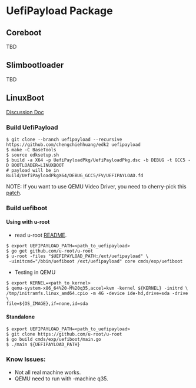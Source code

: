 # UefiPayload Package

## Coreboot
TBD
## Slimbootloader
TBD

## LinuxBoot

[Discussion Doc](https://docs.google.com/document/d/1mU6ICHTh0ot8U45uuRENKOGI8cVzizdyWHGYHpEguVg)

### Build UefiPayload
```shell
$ git clone --branch uefipayload --recursive https://github.com/chengchiehhuang/edk2 uefipayload
$ make -C BaseTools
$ source edksetup.sh
$ build -a X64 -p UefiPayloadPkg/UefiPayloadPkg.dsc -b DEBUG -t GCC5 -D BOOTLOADER=LINUXBOOT
# payload will be in Build/UefiPayloadPkgX64/DEBUG_GCC5/FV/UEFIPAYLOAD.fd
```

NOTE: If you want to use QEMU Video Driver, you need to cherry-pick this [patch](https://github.com/chengchiehhuang/edk2/commit/5cacfe275dc3b0dd4ad76ba0a8d2c84f01a0a2c0).

### Build uefiboot

#### Using with u-root

* read u-root [README](https://github.com/u-root/u-root/blob/master/README.md).
```shell
$ export UEFIPAYLOAD_PATH=<path_to_uefipayload>
$ go get github.com/u-root/u-root
$ u-root -files "$UEFIPAYLOAD_PATH:/ext/uefipayload" \
 -uinitcmd="/bbin/uefiboot /ext/uefipayload" core cmds/exp/uefiboot
```

* Testing in QEMU
```shell
$ export KERNEL=<path_to_kernel>
$ qemu-system-x86_64%20-M%20q35,accel=kvm -kernel ${KERNEL} -initrd \
/tmp/initramfs.linux_amd64.cpio -m 4G -device ide-hd,drive=sda -drive \
file=${OS_IMAGE},if=none,id=sda
```

#### Standalone
```shell
$ export UEFIPAYLOAD_PATH=<path_to_uefipayload>
$ git clone https://github.com/u-root/u-root
$ go build cmds/exp/uefiboot/main.go
$ ./main ${UEFIPAYLOAD_PATH}
```

### Know Issues:
* Not all real machine works.
* QEMU need to run with -machine q35.
